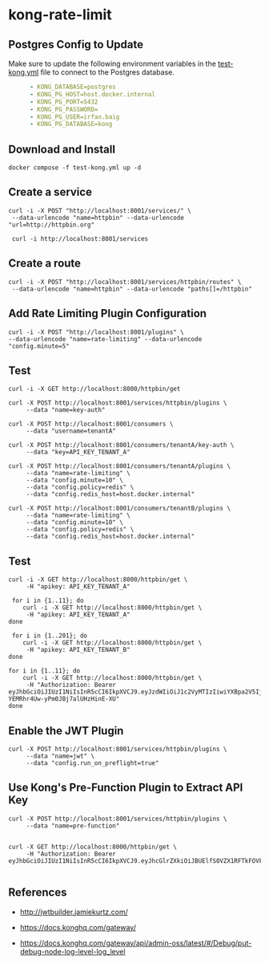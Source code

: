 # kong-rate-limit

## Postgres Config to Update

Make sure to update the following environment variables in the [test-kong.yml](https://github.com/irfanbaigse/kong-rate-limit/blob/main/test-kong.yml) file to connect to the Postgres database.

```yaml
      - KONG_DATABASE=postgres
      - KONG_PG_HOST=host.docker.internal
      - KONG_PG_PORT=5432
      - KONG_PG_PASSWORD=
      - KONG_PG_USER=irfan.baig
      - KONG_PG_DATABASE=kong
```

## Download and Install

`docker compose -f test-kong.yml up -d`

##  Create a service 
```shell
curl -i -X POST "http://localhost:8001/services/" \
 --data-urlencode "name=httpbin" --data-urlencode "url=http://httpbin.org"
 
 curl -i http://localhost:8001/services
```

## Create a route

```shell
curl -i -X POST "http://localhost:8001/services/httpbin/routes" \
 --data-urlencode "name=httpbin" --data-urlencode "paths[]=/httpbin" 
```

## Add  Rate Limiting Plugin Configuration 

```shell
curl -i -X POST "http://localhost:8001/plugins" \
--data-urlencode "name=rate-limiting" --data-urlencode "config.minute=5"
```


## Test

```shell
curl -i -X GET http://localhost:8000/httpbin/get
```

```shell
curl -X POST http://localhost:8001/services/httpbin/plugins \
     --data "name=key-auth"
```

```shell
curl -X POST http://localhost:8001/consumers \
     --data "username=tenantA"
```

```shell
curl -X POST http://localhost:8001/consumers/tenantA/key-auth \
     --data "key=API_KEY_TENANT_A"
```

```shell
curl -X POST http://localhost:8001/consumers/tenantA/plugins \
     --data "name=rate-limiting" \
     --data "config.minute=10" \
     --data "config.policy=redis" \
     --data "config.redis_host=host.docker.internal"
```

```shell
curl -X POST http://localhost:8001/consumers/tenantB/plugins \
     --data "name=rate-limiting" \
     --data "config.minute=10" \
     --data "config.policy=redis" \
     --data "config.redis_host=host.docker.internal"
```

## Test

```shell
curl -i -X GET http://localhost:8000/httpbin/get \
     -H "apikey: API_KEY_TENANT_A"
     
 for i in {1..11}; do
    curl -i -X GET http://localhost:8000/httpbin/get \
     -H "apikey: API_KEY_TENANT_A"
done    

 for i in {1..201}; do
    curl -i -X GET http://localhost:8000/httpbin/get \
     -H "apikey: API_KEY_TENANT_B"
done  

for i in {1..11}; do
    curl -i -X GET http://localhost:8000/httpbin/get \
     -H "Authorization: Bearer eyJhbGciOiJIUzI1NiIsInR5cCI6IkpXVCJ9.eyJzdWIiOiJ1c2VyMTIzIiwiYXBpa2V5IjoiQVBJX0tFWV9URU5BTlRfQSIsImV4cCI6MTc0MDA4MjA3NSwiaWF0IjoxNzQwMDc4NDc1fQ.NJbD29tYKBgF-YEMRhr4Uw-yPm0JBj7alUHzHinE-XU"
done  
```

## Enable the JWT Plugin

```shell
curl -X POST http://localhost:8001/services/httpbin/plugins \
     --data "name=jwt" \
     --data "config.run_on_preflight=true"
```

## Use Kong's Pre-Function Plugin to Extract API Key

```shell
curl -X POST http://localhost:8001/services/httpbin/plugins \
     --data "name=pre-function"
```

```shell

curl -X GET http://localhost:8000/httpbin/get \
     -H "Authorization: Bearer eyJhbGciOiJIUzI1NiIsInR5cCI6IkpXVCJ9.eyJhcGlrZXkiOiJBUElfS0VZX1RFTkFOVF9BIiwiaWF0IjoxNzQwMDQ1NjEzfQ.IvOojDj_VTTMDsNBKHZlKowECXiPyGVvY7aLTvS2aqc"


```


## References

* http://jwtbuilder.jamiekurtz.com/

* https://docs.konghq.com/gateway/

* https://docs.konghq.com/gateway/api/admin-oss/latest/#/Debug/put-debug-node-log-level-log_level



